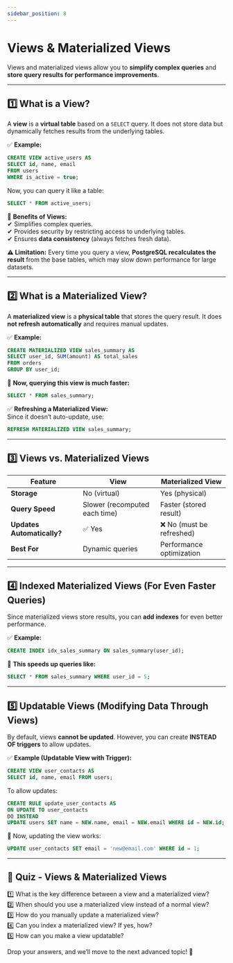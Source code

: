 ```yaml
---
sidebar_position: 8
---
```

# Views & Materialized Views
Views and materialized views allow you to **simplify complex queries** and **store query results for performance improvements**.  

---

## **1️⃣ What is a View?**  
A **view** is a **virtual table** based on a `SELECT` query. It does not store data but dynamically fetches results from the underlying tables.  

✅ **Example:**  
```sql
CREATE VIEW active_users AS 
SELECT id, name, email 
FROM users 
WHERE is_active = true;
```
Now, you can query it like a table:  
```sql
SELECT * FROM active_users;
```
🚀 **Benefits of Views:**  
✔ Simplifies complex queries.  
✔ Provides security by restricting access to underlying tables.  
✔ Ensures **data consistency** (always fetches fresh data).  

**⚠️ Limitation:** Every time you query a view, **PostgreSQL recalculates the result** from the base tables, which may slow down performance for large datasets.  

---

## **2️⃣ What is a Materialized View?**  
A **materialized view** is a **physical table** that stores the query result. It does **not refresh automatically** and requires manual updates.  

✅ **Example:**  
```sql
CREATE MATERIALIZED VIEW sales_summary AS 
SELECT user_id, SUM(amount) AS total_sales 
FROM orders 
GROUP BY user_id;
```
🚀 **Now, querying this view is much faster:**  
```sql
SELECT * FROM sales_summary;
```

✅ **Refreshing a Materialized View:**  
Since it doesn’t auto-update, use:  
```sql
REFRESH MATERIALIZED VIEW sales_summary;
```

---

## **3️⃣ Views vs. Materialized Views**
| Feature              | View | Materialized View |
|----------------------|------|------------------|
| **Storage**          | No (virtual) | Yes (physical) |
| **Query Speed**      | Slower (recomputed each time) | Faster (stored result) |
| **Updates Automatically?** | ✅ Yes | ❌ No (must be refreshed) |
| **Best For**         | Dynamic queries | Performance optimization |

---

## **4️⃣ Indexed Materialized Views (For Even Faster Queries)**
Since materialized views store results, you can **add indexes** for even better performance.  

✅ **Example:**  
```sql
CREATE INDEX idx_sales_summary ON sales_summary(user_id);
```
🚀 **This speeds up queries like:**  
```sql
SELECT * FROM sales_summary WHERE user_id = 5;
```

---

## **5️⃣ Updatable Views (Modifying Data Through Views)**
By default, views **cannot be updated**. However, you can create **INSTEAD OF triggers** to allow updates.  

✅ **Example (Updatable View with Trigger):**  
```sql
CREATE VIEW user_contacts AS 
SELECT id, name, email FROM users;
```
To allow updates:  
```sql
CREATE RULE update_user_contacts AS 
ON UPDATE TO user_contacts 
DO INSTEAD  
UPDATE users SET name = NEW.name, email = NEW.email WHERE id = NEW.id;
```
🚀 Now, updating the view works:  
```sql
UPDATE user_contacts SET email = 'new@email.com' WHERE id = 1;
```

---

## **📝 Quiz - Views & Materialized Views**
1️⃣ What is the key difference between a view and a materialized view?  
2️⃣ When should you use a materialized view instead of a normal view?  
3️⃣ How do you manually update a materialized view?  
4️⃣ Can you index a materialized view? If yes, how?  
5️⃣ How can you make a view updatable?  

Drop your answers, and we’ll move to the next advanced topic! 🚀